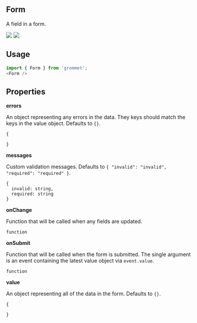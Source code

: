 ## Form
A field in a form.

[![](https://cdn-images-1.medium.com/fit/c/120/120/1*TD1P0HtIH9zF0UEH28zYtw.png)](https://storybook.grommet.io/?selectedKind=Form&full=0&addons=0&stories=1&panelRight=0) [![](https://codesandbox.io/static/img/play-codesandbox.svg)](https://codesandbox.io/s/github/grommet/grommet-sandbox?initialpath=form&module=%2Fsrc%2FForm.js)
## Usage

```javascript
import { Form } from 'grommet';
<Form />
```

## Properties

**errors**

An object representing any errors in the data. They keys should
        match the keys in the value object. Defaults to `{}`.

```
{

}
```

**messages**

Custom validation messages. Defaults to `{
  "invalid": "invalid",
  "required": "required"
}`.

```
{
  invalid: string,
  required: string
}
```

**onChange**

Function that will be called when any fields are updated.

```
function
```

**onSubmit**

Function that will be called when the form is submitted. The
      single argument is an event containing the latest value object
      via `event.value`.

```
function
```

**value**

An object representing all of the data in the form. Defaults to `{}`.

```
{

}
```
  